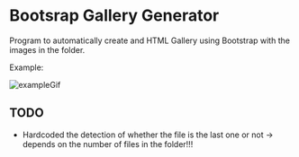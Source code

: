 # Bootsrap Gallery Generator
Program to automatically create and HTML Gallery using Bootstrap with the images in the folder.

Example:

![exampleGif](https://github.com/mbdavid2/BootsrapGalleryGenerator/raw/master/documentation/example.gif)

## TODO
* Hardcoded the detection of whether the file is the last one or not -> depends on the number of files in the folder!!!
